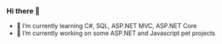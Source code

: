 ### Hi there 👋
- 🌱 I’m currently learning C#, SQL, ASP.NET MVC, ASP.NET Core
- 🔭 I’m currently working on some ASP.NET and Javascript pet projects


<!--
**DenisSemko/DenisSemko** is a ✨ _special_ ✨ repository because its `README.md` (this file) appears on your GitHub profile.

Here are some ideas to get you started:

- 🔭 I’m currently working on ...
- 🌱 I’m currently learning ...
- 👯 I’m looking to collaborate on ...
- 🤔 I’m looking for help with ...
- 💬 Ask me about ...
- 📫 How to reach me: ...
- 😄 Pronouns: ...
- ⚡ Fun fact: ...
-->
